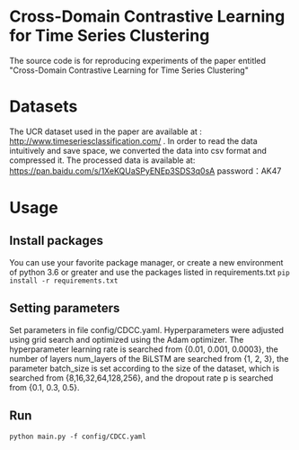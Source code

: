 # Cross-Domain Contrastive Learning for Time Series Clustering
The source code is for reproducing experiments of the paper entitled "Cross-Domain Contrastive Learning for Time Series Clustering"
# Datasets
The UCR dataset used in the paper are available at : http://www.timeseriesclassification.com/ .
In order to read the data intuitively and save space, we converted the data into csv format and compressed it. The processed data is available at: https://pan.baidu.com/s/1XeKQUaSPyENEp3SDS3q0sA  password：AK47

# Usage

## Install packages

You can use your favorite package manager, or create a new environment of python 3.6 or greater and use the packages listed in requirements.txt
`pip install -r requirements.txt`

## Setting parameters

Set parameters in file config/CDCC.yaml. 
Hyperparameters were adjusted using grid search and optimized using the Adam optimizer. The hyperparameter learning rate is searched from {0.01, 0.001, 0.0003}, the number of layers num_layers of the BiLSTM are searched from {1, 2, 3}, the parameter batch_size is set according to the size of the dataset, which is searched from {8,16,32,64,128,256}, and the dropout rate p is searched from {0.1, 0.3, 0.5}.

## Run

`python main.py -f config/CDCC.yaml`
